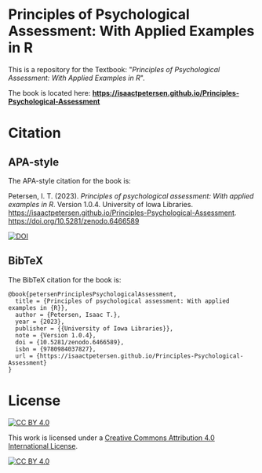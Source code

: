 
# Principles of Psychological Assessment: With Applied Examples in R

This is a repository for the Textbook: "*Principles of Psychological Assessment: With Applied Examples in R*".

The book is located here: **https://isaactpetersen.github.io/Principles-Psychological-Assessment**

# Citation

## APA-style

The APA-style citation for the book is:

Petersen, I. T. (2023). *Principles of psychological assessment: With applied examples in R*. Version 1.0.4. University of Iowa Libraries. https://isaactpetersen.github.io/Principles-Psychological-Assessment. https://doi.org/10.5281/zenodo.6466589

[![DOI](https://zenodo.org/badge/DOI/10.5281/zenodo.6466589.svg)](https://doi.org/10.5281/zenodo.6466589)

## BibTeX

The BibTeX citation for the book is:

```
@book{petersenPrinciplesPsychologicalAssessment,
  title = {Principles of psychological assessment: With applied examples in {R}},
  author = {Petersen, Isaac T.},
  year = {2023},
  publisher = {{University of Iowa Libraries}},
  note = {Version 1.0.4},
  doi = {10.5281/zenodo.6466589},
  isbn = {9780984037827},
  url = {https://isaactpetersen.github.io/Principles-Psychological-Assessment}
}
```

# License

[![CC BY 4.0][cc-by-shield]][cc-by]

This work is licensed under a
[Creative Commons Attribution 4.0 International License][cc-by].

[![CC BY 4.0][cc-by-image]][cc-by]

[cc-by]: http://creativecommons.org/licenses/by/4.0/
[cc-by-image]: https://i.creativecommons.org/l/by/4.0/88x31.png
[cc-by-shield]: https://img.shields.io/badge/License-CC%20BY%204.0-lightgrey.svg

